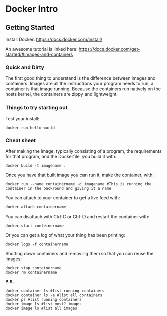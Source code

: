 # Docker Intro

## Getting Started

Install Docker:
https://docs.docker.com/install/

An awesome tutorial is linked here:
https://docs.docker.com/get-started/#images-and-containers

### Quick and Dirty
The first good thing to understand is the difference between images and containers. Images are all the instructions your program needs to run, a container is that image running. Because the containers run natively on the hosts kernel, the containers are zippy and lightweight.

### Things to try starting out

Test your install:
```
docker run hello-world
```

### Cheat sheet

After making the image, typically consisting of a program, the requirements for that program, and the Dockerfile, you build it with:
```
docker build -t imagename .
```

Once you have that built image you can run it, make the container, with:
```
docker run --name containername -d imagename #This is running the container in the backround and giving it a name
```

You can attach to your container to get a live feed with:
```
docker attach containername
```

You can disattach with Ctrl-C or Ctrl-D and restart the container with:
```
docker start conteinername
``` 

Or you can get a log of what your thing has been printing:
```
docker logs -f containername
```

Shutting down containers and removing them so that you can reuse the images:
```
docker stop containername
docker rm containername
```

**P.S.**
```
docker container ls #list running containers
docker container ls -a #list all containers
docker ps #list running containers
docker image ls #list most? images
docker image ls #list all images
```
